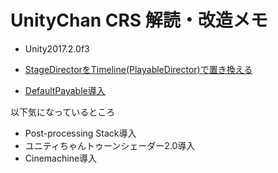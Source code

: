 # UnityChan CRS 解読・改造メモ

* Unity2017.2.0f3

* [StageDirectorをTimeline(PlayableDirector)で置き換える](timeline.md)
* [DefaultPayable導入](defaultplayable.md)

以下気になっているところ

* Post-processing Stack導入
* ユニティちゃんトゥーンシェーダー2.0導入
* Cinemachine導入
